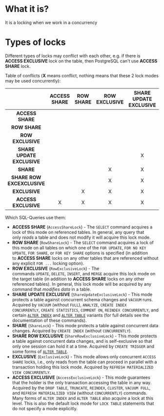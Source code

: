 #             What it is?

It is a locking when we work in a concurrency







# Types of locks

Different types of locks may conflict with each other, e.g. if there is **ACCESS EXCLUSIVE** lock on the table, then PostgreSQL can't use **ACCESS SHARE** lock.

Table of conflicts (**X** means conflict, nothing means that these 2 lock modes may be used concurrently):

| | ACCESS SHARE | ROW SHARE | ROW EXCLUSIVE | SHARE UPDATE EXCLUSIVE | SHARE | SHARE ROW EXCLUSIVE | EXCLUSIVE | ACCESS EXCLUSIVE |
| :--: | :--: | :--: | :--: | :--: | :--: | :--: | :--: | :--: |
| **ACCESS SHARE** |  |  |  |  |  |  |  | X |
| **ROW SHARE** |  |  |  |  |  |  | X | X |
| **ROW EXCLUSIVE** |  |  |  |  | X | X | X | X |
| **SHARE UPDATE EXCLUSIVE** |  |  |  | X | X | X | X | X |
| **SHARE** |  |  | X | X |  | X | X | X |
| **SHARE ROW EXCEXCLUSIVE** |  |  | X | X | X | X | X | X |
| **EXCLUSIVE** |  | X | X | X | X | X | X | X |
| **ACCESS EXCLUSIVE** | X | X | X | X | X | X | X | X |

Which SQL-Queries use them:
- **ACCESS SHARE** (`AccessShareLock`) - The `SELECT` command acquires a lock of this mode on referenced tables. In general, any query that only _reads_ a table and does not modify it will acquire this lock mode.
 - **ROW SHARE** (`RowShareLock`) - The `SELECT` command acquires a lock of this mode on all tables on which one of the `FOR UPDATE`, `FOR NO KEY UPDATE`, `FOR SHARE`, or `FOR KEY SHARE` options is specified (in addition to **ACCESS SHARE** locks on any other tables that are referenced without any explicit `FOR ...` locking option).
 - **ROW EXCLUSIVE** (`RowExclusiveLock`) - The commands `UPDATE`, `DELETE`, `INSERT`, and `MERGE` acquire this lock mode on the target table (in addition to **ACCESS SHARE** locks on any other referenced tables). In general, this lock mode will be acquired by any command that _modifies data_ in a table. 
 - **SHARE UPDATE EXCLUSIVE** (`ShareUpdateExclusiveLock`) - This mode protects a table against concurrent schema changes and `VACUUM` runs. Acquired by `VACUUM` (without `FULL`), `ANALYZE`, `CREATE INDEX CONCURRENTLY`, `CREATE STATISTICS`, `COMMENT ON`, `REINDEX CONCURRENTLY`, and certain [`ALTER INDEX`](https://www.postgresql.org/docs/current/sql-alterindex.html "ALTER INDEX") and [`ALTER TABLE`](https://www.postgresql.org/docs/current/sql-altertable.html "ALTER TABLE") variants (for full details see the documentation of these commands).
 - **SHARE** (`ShareLock`) - This mode protects a table against concurrent data changes. Acquired by `CREATE INDEX` (without `CONCURRENTLY`).
 - **SHARE ROW EXCLUSIVE** (`ShareRowExclusiveLock`) - This mode protects a table against concurrent data changes, and is self-exclusive so that only one session can hold it at a time. Acquired by `CREATE TRIGGER` and some forms of [`ALTER TABLE`](https://www.postgresql.org/docs/current/sql-altertable.html "ALTER TABLE").
 - **EXCLUSIVE** (`ExclusiveLock`) - This mode allows only concurrent `ACCESS SHARE` locks, i.e., only reads from the table can proceed in parallel with a transaction holding this lock mode. Acquired by `REFRESH MATERIALIZED VIEW CONCURRENTLY`.
 - **ACCESS EXCLUSIVE** (`AccessExclusiveLock`) - This mode guarantees that the holder is the only transaction accessing the table in any way. Acquired by the `DROP TABLE`, `TRUNCATE`, `REINDEX`, `CLUSTER`, `VACUUM FULL`, and `REFRESH MATERIALIZED VIEW` (without `CONCURRENTLY`) commands. Many forms of `ALTER INDEX` and `ALTER TABLE` also acquire a lock at this level. This is also the default lock mode for `LOCK TABLE` statements that do not specify a mode explicitly.